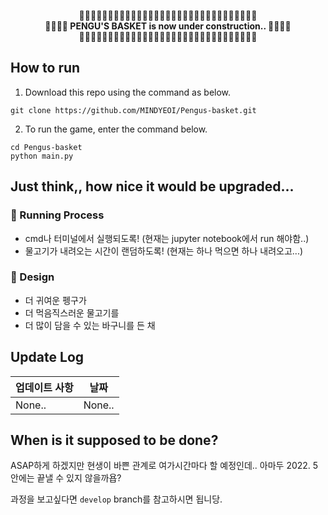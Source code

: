 
<p align="center"> 🚧🚧🚧🚧🚧🚧🚧🚧🚧🚧🚧🚧🚧🚧🚧🚧🚧🚧🚧🚧🚧🚧🚧🚧🚧🚧🚧🚧🚧🚧🚧<br>
<strong>🚧🚧🚧🚧 PENGU'S BASKET is now under construction.. 🚧🚧🚧🚧</strong><br>
🚧🚧🚧🚧🚧🚧🚧🚧🚧🚧🚧🚧🚧🚧🚧🚧🚧🚧🚧🚧🚧🚧🚧🚧🚧🚧🚧🚧🚧🚧🚧
<br>

  </p>

## How to run

1. Download this repo using the command as below.

```
git clone https://github.com/MINDYEOI/Pengus-basket.git
```

2. To run the game, enter the command below.

```
cd Pengus-basket
python main.py
```


## Just think,, how nice it would be upgraded...

### 🛁 Running Process

*  cmd나 터미널에서 실행되도록! (현재는 jupyter notebook에서 run 해야함..)
*  물고기가 내려오는 시간이 랜덤하도록! (현재는 하나 먹으면 하나 내려오고...)

### 🐧 Design

- 더 귀여운 펭구가
- 더 먹음직스러운 물고기를
- 더 많이 담을 수 있는 바구니를 든 채

## Update Log

| 업데이트 사항 | 날짜   |
| ------------- | ------ |
| None..        | None.. |

## When is it supposed to be done?

ASAP하게 하겠지만 현생이 바쁜 관계로 여가시간마다 할 예정인데.. 아마두 2022. 5 안에는 끝낼 수 있지 않을까욥?

과정을 보고싶다면 `develop` branch를 참고하시면 됩니당.
